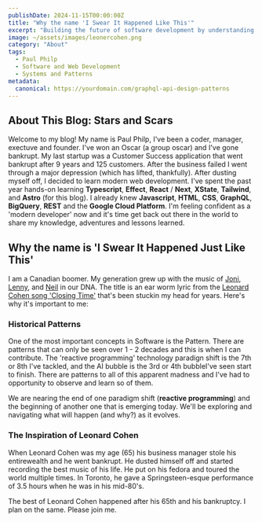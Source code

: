 ```yaml
---
publishDate: 2024-11-15T00:00:00Z
title: "Why the name 'I Swear It Happened Like This'"
excerpt: "Building the future of software development by understanding the past."
image: ~/assets/images/leonercohen.png
category: "About"
tags:
  - Paul Philp
  - Software and Web Development
  - Systems and Patterns
metadata:
  canonical: https://yourdomain.com/graphql-api-design-patterns
---
```


## About This Blog: Stars and Scars

Welcome to my blog!  My name is Paul Philp, I've been a coder, manager, exectuve and founder.  I've won an Oscar (a group oscar) and I've gone bankrupt.  My last startup was a Customer Success application that went bankrupt after 9 years and 125 customers.  After the business failed I went through a major depression (which has lifted, thankfully).  After dusting myself off, I decided to learn modern web development. I've spent the past year hands-on learning **Typescript**, **Effect**, **React** / **Next**, **XState**, **Tailwind**, and **Astro** (for this blog).  I already knew **Javascript**, **HTML**, **CSS**, **GraphQL**, **BigQuery**, **REST** and the **Google Cloud Platform**.  I'm feeling confident as a 'modern developer' now and it's time get back out there in the world to share my knowledge, adventures and lessons learned.

## Why the name is 'I Swear It Happened Just Like This'

I am a Canadian boomer.  My generation grew up with the music of [Joni](https://en.wikipedia.org/wiki/Joni_Mitchell), [Lenny](https://en.wikipedia.org/wiki/Leonard_Cohen), and [Neil](https://en.wikipedia.org/wiki/Neil_Young) in our DNA. 
The title is an ear worm lyric from the [Leonard Cohen song 'Closing Time'](https://www.youtube.com/watch?v=7-0lV5qs1Qw) that's been stuckin my head for years.  Here's why it's important to me: 

### Historical Patterns

One of the most important concepts in Software is the Pattern.  There are patterns that can only be seen over 1 - 2 decades and this is when I can contribute.  The 'reactive programming' technology paradign shift is the 7th or 8th I've tackled, and the AI bubble is the 3rd or 4th bubbleI've seen start to finish.  There are patterns to all of this apparent madness and I've had to opportunity to observe and learn so of them.  

We are nearing the end of one paradigm shift (**reactive programming**) and the beginning of another one that is emerging today.  We'll be exploring and navigating what will happen (and why?) as it evolves.

### The Inspiration of Leonard Cohen

When Leonard Cohen was my age (65) his business manager stole his entirewealth and he went bankrupt.  He dusted himself off and started recording the best music of his life.  He put on his fedora and toured the world multiple times. In Toronto, he gave a Springsteen-esque performance of 3.5 hours when he was in his mid-80's.

The best of Leonard Cohen happened after his 65th and his bankruptcy.  I plan on the same.  Please join me.

